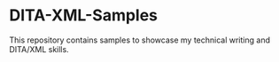 # DITA-XML-Samples
This repository contains samples to showcase my technical writing and DITA/XML  skills.

